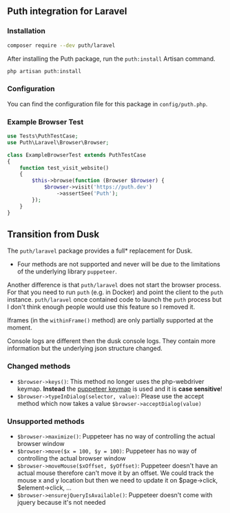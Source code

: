 ## Puth integration for Laravel

### Installation

```bash
composer require --dev puth/laravel
```

After installing the Puth package, run the `puth:install` Artisan command.

```bash
php artisan puth:install
```

### Configuration

You can find the configuration file for this package in `config/puth.php`.

### Example Browser Test

```php
use Tests\PuthTestCase;
use Puth\Laravel\Browser\Browser;

class ExampleBrowserTest extends PuthTestCase
{
    function test_visit_website()
    {
        $this->browse(function (Browser $browser) {
            $browser->visit('https://puth.dev')
                ->assertSee('Puth');
        });
    }
}
```

## Transition from Dusk

The `puth/laravel` package provides a full* replacement for Dusk.
* Four methods are not supported and never will be due to the limitations of the underlying library `puppeteer`.

Another difference is that `puth/laravel` does not start the browser process. For that you need to run `puth` (e.g. in
Docker) and point the client to the `puth` instance. `puth/laravel` once contained code to launch the `puth` process
but I don't think enough people would use this feature so I removed it.

Iframes (in the `withinFrame()` method) are only partially supported at the moment.

Console logs are different then the dusk console logs. They contain more information but the underlying json structure changed.

### Changed methods

- `$browser->keys()`: This method no longer uses the php-webdriver keymap. **Instead** the
  [puppeteer keymap](https://pptr.dev/api/puppeteer.keyinput) is used and it is **case sensitive**!
- `$browser->typeInDialog(selector, value)`: Please use the accept method which now takes a value `$browser->acceptDialog(value)`

### Unsupported methods

- `$browser->maximize()`: Puppeteer has no way of controlling the actual browser window
- `$browser->move($x = 100, $y = 100)`: Puppeteer has no way of controlling the actual browser window
- `$browser->moveMouse($xOffset, $yOffset)`: Puppeteer doesn't have an actual mouse therefore can't move it by an offset. We could track the mouse x and y location but then we need to update it on $page->click, $element->click, ...
- `$browser->ensurejQueryIsAvailable()`: Puppeteer doesn't come with jquery because it's not needed
